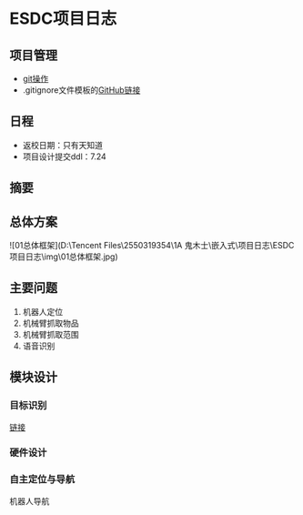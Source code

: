# ESDC项目日志


## 项目管理
- [git操作](./docs/Github.md)
- .gitignore文件模板的[GitHub链接](https://github.com/github/gitignore)

## 日程
- 返校日期：只有天知道
- 项目设计提交ddl：7.24
## 摘要

## 总体方案

![01总体框架](D:\Tencent Files\2550319354\1A 鬼木士\嵌入式\项目日志\ESDC项目日志\img\01总体框架.jpg)

## 主要问题

1. 机器人定位
2. 机械臂抓取物品
3. 机械臂抓取范围
4. 语音识别



## 模块设计

### 目标识别
[链接](./ObjectDetection/README.md)


### 硬件设计



### 自主定位与导航

机器人导航